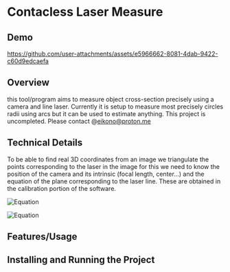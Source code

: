 # Contacless Laser Measure

## Demo
https://github.com/user-attachments/assets/e5966662-8081-4dab-9422-c60d9edcaefa

## Overview
this tool/program aims to measure object cross-section precisely using a camera and line laser. Currently it is setup to measure most precisely circles radii using arcs but it can be used to estimate anything. This project is uncompleted. Please contact @eikono@proton.me

## Technical Details
To be able to find real 3D coordinates from an image we triangulate the points corresponding to the laser in the image for this we need to know the position of the camera and its intrinsic (focal length, center...) and the equation of the plane corresponding to the laser line. These are obtained in the calibration portion of the software.

![Equation](https://latex.codecogs.com/svg.image?I=\begin{bmatrix}I(0,0)&I(1,0)&\hdots&I(W-1,0)\\I(0,1)&I(1,1)&\hdots&I(W-1,1)\\\vdots&\vdots&\ddots&\vdots\\I(0,H-1)&I(1,H-1)&\hdots&I(W-1,H-1)\\\end{bmatrix})

![Equation](https://latex.codecogs.com/svg.image?I=%5Cbegin%7Bbmatrix%7DI%280%2C0%29%26I%281%2C0%29%26%5Chdots%26I%28W-1%2C0%29%5C%5CI%280%2C1%29%26I%281%2C1%29%26%5Chdots%26I%28W-1%2C1%29%5C%5C%5Cvdots%26%5Cvdots%26%5Cddots%26%5Cvdots%5C%5CI%280%2CH-1%29%26I%281%2CH-1%29%26%5Chdots%26I%28W-1%2CH-1%29%5Cend%7Bbmatrix%7D)

## Features/Usage


## Installing and Running the Project


